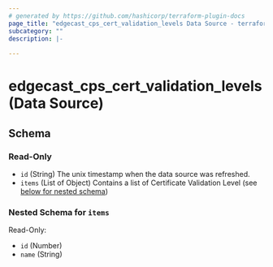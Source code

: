 ```yaml
---
# generated by https://github.com/hashicorp/terraform-plugin-docs
page_title: "edgecast_cps_cert_validation_levels Data Source - terraform-provider-edgecast"
subcategory: ""
description: |-
  
---
```


# edgecast_cps_cert_validation_levels (Data Source)





<!-- schema generated by tfplugindocs -->
## Schema

### Read-Only

- `id` (String) The unix timestamp when the data source was refreshed.
- `items` (List of Object) Contains a list of Certificate Validation Level (see [below for nested schema](#nestedatt--items))

<a id="nestedatt--items"></a>
### Nested Schema for `items`

Read-Only:

- `id` (Number)
- `name` (String)



